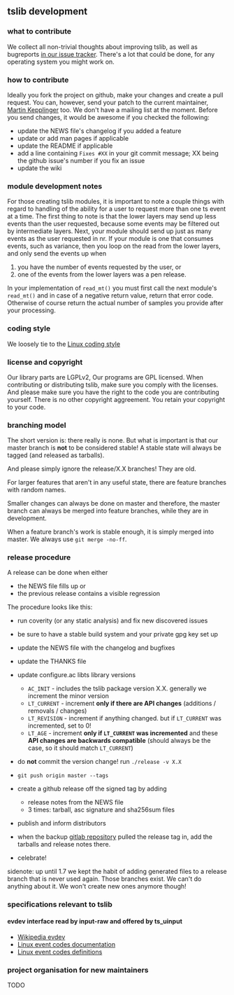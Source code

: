 ## tslib development
### what to contribute
We collect all non-trivial thoughts about improving tslib, as well as bugreports
[in our issue tracker](https://github.com/kergoth/tslib/issues). There's a lot
that could be done, for any operating system you might work on.

### how to contribute
Ideally you fork the project on github, make your changes and create a pull
request. You can, however, send your patch to the current maintainer,
[Martin Kepplinger](mailto:martink@posteo.de) too. We don't have a mailing list
at the moment. Before you send changes, it would be awesome if you checked the
following:
* update the NEWS file's changelog if you added a feature
* update or add man pages if applicable
* update the README if applicable
* add a line containing `Fixes #XX` in your git commit message; XX being the github issue's number if you fix an issue
* update the wiki

### module development notes
For those creating tslib modules, it is important to note a couple things with
regard to handling of the ability for a user to request more than one ts event
at a time. The first thing to note is that the lower layers may send up less
events than the user requested, because some events may be filtered out by
intermediate layers. Next, your module should send up just as many events as
the user requested in nr. If your module is one that consumes events, such as
variance, then you loop on the read from the lower layers, and only send the
events up when

1. you have the number of events requested by the user, or
2. one of the events from the lower layers was a pen release.

In your implementation of `read_mt()` you must first call the next module's
`read_mt()` and in case of a negative return value, return that error code.
Otherwise of course return the actual number of samples you provide after your
processing.

### coding style
We loosely tie to the [Linux coding style](https://www.kernel.org/doc/html/latest/process/coding-style.html)

### license and copyright
Our library parts are LGPLv2, Our programs are GPL licensed. When contributing
or distributing tslib, make sure you comply with the licenses. And please make
sure you have the right to the code you are contributing yourself. There is no
other copyright aggreement. You retain your copyright to your code.

### branching model
The short version is: there really is none. But what is important is that
our master branch is __not__ to be considered stable! A stable state will always
be tagged (and released as tarballs).

And please simply ignore the release/X.X branches! They are old.

For larger features that aren't in any useful state, there are feature branches
with random names.

Smaller changes can always be done on master and therefore, the master branch
can always be merged into feature branches, while they are in development.

When a feature branch's work is stable enough, it is simply merged into master.
We always use `git merge -no-ff`.

### release procedure
A release can be done when either
* the NEWS file fills up or
* the previous release contains a visible regression

The procedure looks like this:

* run coverity (or any static analysis) and fix new discovered issues
* be sure to have a stable build system and your private gpg key set up
* update the NEWS file with the changelog and bugfixes
* update the THANKS file
* update configure.ac libts library versions
  * `AC_INIT` - includes the tslib package version X.X. generally we increment the minor version
  * `LT_CURRENT` - increment **only if there are API changes** (additions / removals / changes)
  * `LT_REVISION` - increment if anything changed. but if `LT_CURRENT` was incremented, set to 0!
  * `LT_AGE` - increment **only if `LT_CURRENT` was incremented** and these **API changes are backwards compatible** (should always be the case, so it should match `LT_CURRENT`)

* do __not__ commit the version change! run `./release -v X.X`
* `git push origin master --tags`
* create a github release off the signed tag by adding
  * release notes from the NEWS file
  * 3 times: tarball, asc signature and sha256sum files
* publish and inform distributors
* when the backup [gitlab repository](https://gitlab.com/tslib/tslib) pulled the release tag in, add the tarballs and release notes there.
* celebrate!

sidenote: up until 1.7 we kept the habit of adding generated files to a release
branch that is never used again. Those branches exist. We can't do anything
about it. We won't create new ones anymore though!

### specifications relevant to tslib

#### evdev interface read by input-raw and offered by ts_uinput
* [Wikipedia evdev](https://en.wikipedia.org/wiki/Evdev)
* [Linux event codes documentation](https://www.kernel.org/doc/Documentation/input/event-codes.txt)
* [Linux event codes definitions](https://git.kernel.org/cgit/linux/kernel/git/torvalds/linux.git/tree/include/uapi/linux/input-event-codes.h)

### project organisation for new maintainers

TODO
